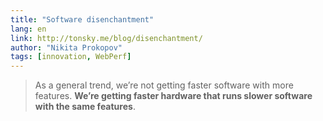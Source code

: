 ```yaml
---
title: "Software disenchantment"
lang: en
link: http://tonsky.me/blog/disenchantment/
author: "Nikita Prokopov"
tags: [innovation, WebPerf]
---
```


> As a general trend, we’re not getting faster software with more features. **We’re getting faster hardware that runs slower software with the same features**.
